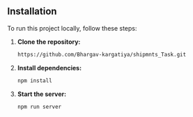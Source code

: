 ## Installation
To run this project locally, follow these steps:
1. **Clone the repository:**
   ```bash
   https://github.com/Bhargav-kargatiya/shipmnts_Task.git 

2. **Install dependencies:**
   ```bash
   npm install   
   ```
3. **Start the server:**
   ```bash
   npm run server  
   ```
